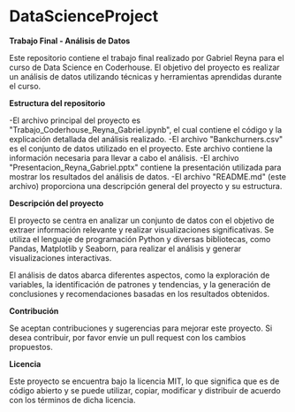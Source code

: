 # DataScienceProject

**Trabajo Final - Análisis de Datos**

Este repositorio contiene el trabajo final realizado por Gabriel Reyna para el curso de Data Science en Coderhouse. El objetivo del proyecto es realizar un análisis de datos utilizando técnicas y herramientas aprendidas durante el curso.

**Estructura del repositorio**

-El archivo principal del proyecto es "Trabajo_Coderhouse_Reyna_Gabriel.ipynb", el cual contiene el código y la explicación detallada del análisis realizado.
-El archivo "Bankchurners.csv" es el conjunto de datos utilizado en el proyecto. Este archivo contiene la información necesaria para llevar a cabo el análisis.
-El archivo "Presentacion_Reyna_Gabriel.pptx" contiene la presentación utilizada para mostrar los resultados del análisis de datos.
-El archivo "README.md" (este archivo) proporciona una descripción general del proyecto y su estructura.

**Descripción del proyecto**

El proyecto se centra en analizar un conjunto de datos con el objetivo de extraer información relevante y realizar visualizaciones significativas. Se utiliza el lenguaje de programación Python y diversas bibliotecas, como Pandas, Matplotlib y Seaborn, para realizar el análisis y generar visualizaciones interactivas.

El análisis de datos abarca diferentes aspectos, como la exploración de variables, la identificación de patrones y tendencias, y la generación de conclusiones y recomendaciones basadas en los resultados obtenidos.

**Contribución**

Se aceptan contribuciones y sugerencias para mejorar este proyecto. Si desea contribuir, por favor envíe un pull request con los cambios propuestos.

**Licencia**

Este proyecto se encuentra bajo la licencia MIT, lo que significa que es de código abierto y se puede utilizar, copiar, modificar y distribuir de acuerdo con los términos de dicha licencia.
